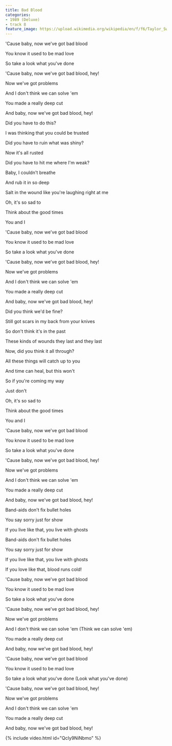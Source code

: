 ```yaml
---
title: Bad Blood
categories:
- 1989 (Deluxe)
- track 8
feature_image: https://upload.wikimedia.org/wikipedia/en/f/f6/Taylor_Swift_-_1989.png
--- 
```

'Cause baby, now we've got bad blood

You know it used to be mad love

So take a look what you've done

'Cause baby, now we've got bad blood, hey!

Now we've got problems

And I don't think we can solve 'em

You made a really deep cut

And baby, now we've got bad blood, hey!

Did you have to do this?

I was thinking that you could be trusted

Did you have to ruin what was shiny?

Now it's all rusted

Did you have to hit me where I'm weak?

Baby, I couldn't breathe

And rub it in so deep

Salt in the wound like you're laughing right at me

Oh, it's so sad to

Think about the good times

You and I

'Cause baby, now we've got bad blood

You know it used to be mad love

So take a look what you've done

'Cause baby, now we've got bad blood, hey!

Now we've got problems

And I don't think we can solve 'em

You made a really deep cut

And baby, now we've got bad blood, hey!

Did you think we'd be fine?

Still got scars in my back from your knives

So don't think it's in the past

These kinds of wounds they last and they last

Now, did you think it all through?

All these things will catch up to you

And time can heal, but this won't

So if you're coming my way

Just don't

Oh, it's so sad to

Think about the good times

You and I

'Cause baby, now we've got bad blood

You know it used to be mad love

So take a look what you've done

'Cause baby, now we've got bad blood, hey!

Now we've got problems

And I don't think we can solve 'em

You made a really deep cut

And baby, now we've got bad blood, hey!

Band-aids don't fix bullet holes

You say sorry just for show

If you live like that, you live with ghosts

Band-aids don't fix bullet holes

You say sorry just for show

If you live like that, you live with ghosts

If you love like that, blood runs cold!

'Cause baby, now we've got bad blood

You know it used to be mad love

So take a look what you've done

'Cause baby, now we've got bad blood, hey!

Now we've got problems

And I don't think we can solve 'em (Think we can solve 'em)

You made a really deep cut

And baby, now we've got bad blood, hey!

'Cause baby, now we've got bad blood

You know it used to be mad love

So take a look what you've done (Look what you've done)

'Cause baby, now we've got bad blood, hey!

Now we've got problems

And I don't think we can solve 'em

You made a really deep cut

And baby, now we've got bad blood, hey!

{% include video.html id="QcIy9NiNbmo" %}

